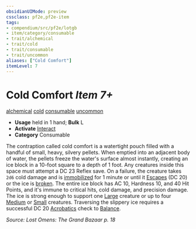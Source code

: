 ```yaml
---
obsidianUIMode: preview
cssclass: pf2e,pf2e-item
tags:
- compendium/src/pf2e/lotgb
- item/category/consumable
- trait/alchemical
- trait/cold
- trait/consumable
- trait/uncommon
aliases: ["Cold Comfort"]
itemLevel: 7
---
```

# Cold Comfort *Item 7+*  
[alchemical](../../../rules/traits/alchemical.md)  [cold](../../../rules/traits/cold.md)  [consumable](../../../rules/traits/consumable.md)  [uncommon](../../../rules/traits/uncommon.md)  

- **Usage** held in 1 hand; **Bulk** L
- **Activate** [Interact](../../../rules/actions/interact.md)
- **Category** Consumable

The contraption called cold comfort is a watertight pouch filled with a handful of small, heavy, silvery pellets. When emptied into an adjacent body of water, the pellets freeze the water's surface almost instantly, creating an ice block in a 10-foot square to a depth of 1 foot. Any creatures inside this space must attempt a DC 23 Reflex save. On a failure, the creature takes `2d6` cold damage and is [immobilized](../../../rules/conditions.md#Immobilized) for 1 minute or until it [Escapes](../../../rules/actions/escape.md) (DC 20) or the ice is [broken](../../../rules/conditions.md#Broken). The entire ice block has AC 10, Hardness 10, and 40 Hit Points, and it's immune to critical hits, cold damage, and precision damage. The ice is strong enough to support one [Large](../../../rules/traits/large-b1.md) creature or up to four [Medium](../../../rules/traits/medium-b1.md) or [Small](../../../rules/traits/small-b1.md) creatures. Traversing the slippery ice requires a successful DC 20 [Acrobatics](../../skills.md#Acrobatics) check to [Balance](../../../rules/actions/balance.md).

*Source: Lost Omens: The Grand Bazaar p. 18*
